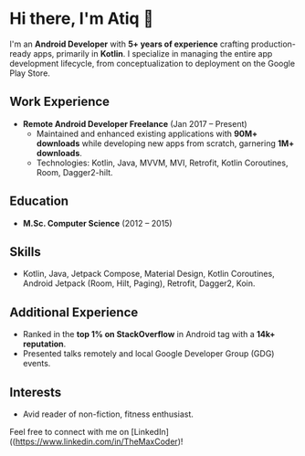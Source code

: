 # Hi there, I'm Atiq 👋

I'm an **Android Developer** with **5+ years of experience** crafting production-ready apps, primarily in **Kotlin**. I specialize in managing the entire app development lifecycle, from conceptualization to deployment on the Google Play Store.

## Work Experience

- **Remote Android Developer Freelance** (Jan 2017 – Present)
  - Maintained and enhanced existing applications with **90M+ downloads** while developing new apps from scratch, garnering **1M+ downloads**.
  - Technologies: Kotlin, Java, MVVM, MVI, Retrofit, Kotlin Coroutines, Room, Dagger2-hilt.

## Education

- **M.Sc. Computer Science** (2012 – 2015)

## Skills

- Kotlin, Java, Jetpack Compose, Material Design, Kotlin Coroutines, Android Jetpack (Room, Hilt, Paging), Retrofit, Dagger2, Koin.

## Additional Experience

- Ranked in the **top 1% on StackOverflow** in Android tag with a **14k+ reputation**.
- Presented talks remotely and local Google Developer Group (GDG) events.

## Interests

- Avid reader of non-fiction, fitness enthusiast.

Feel free to connect with me on [LinkedIn]((https://www.linkedin.com/in/TheMaxCoder)!

